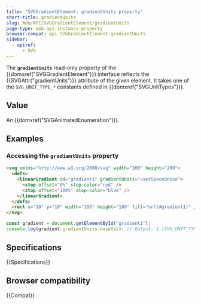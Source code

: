 ```yaml
---
title: "SVGGradientElement: gradientUnits property"
short-title: gradientUnits
slug: Web/API/SVGGradientElement/gradientUnits
page-type: web-api-instance-property
browser-compat: api.SVGGradientElement.gradientUnits
sidebar:
  - apiref:
      - SVG
---
```


The **`gradientUnits`** read-only property of the {{domxref("SVGGradientElement")}} interface reflects the {{SVGAttr("gradientUnits")}} attribute of the given element. It takes one of the `SVG_UNIT_TYPE_*` constants defined in {{domxref("SVGUnitTypes")}}.

## Value

An {{domxref("SVGAnimatedEnumeration")}}.

## Examples

### Accessing the `gradientUnits` property

```html
<svg xmlns="http://www.w3.org/2000/svg" width="200" height="200">
  <defs>
    <linearGradient id="gradient1" gradientUnits="userSpaceOnUse">
      <stop offset="0%" stop-color="red" />
      <stop offset="100%" stop-color="blue" />
    </linearGradient>
  </defs>
  <rect x="10" y="10" width="180" height="180" fill="url(#gradient1)" />
</svg>
```

```js
const gradient = document.getElementById("gradient1");
console.log(gradient.gradientUnits.baseVal); // Output: 1 (SVG_UNIT_TYPE_USERSPACEONUSE)
```

## Specifications

{{Specifications}}

## Browser compatibility

{{Compat}}
